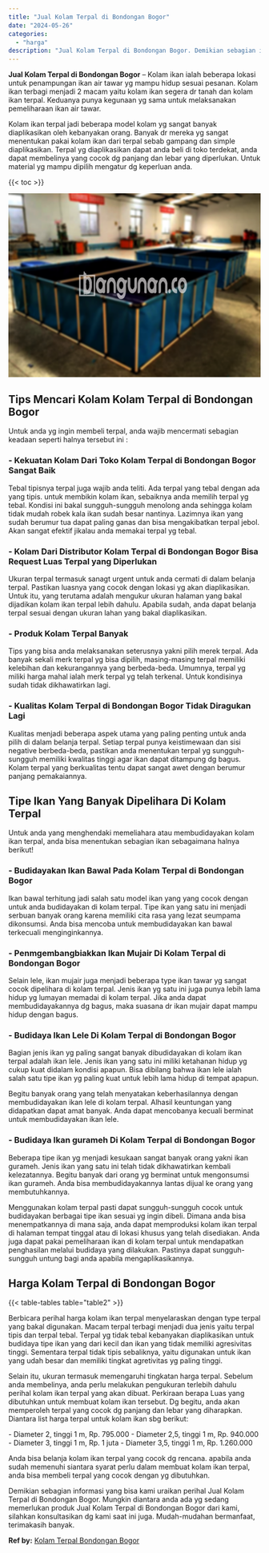 ```yaml
---
title: "Jual Kolam Terpal di Bondongan Bogor"
date: "2024-05-26"
categories: 
  - "harga"
description: "Jual Kolam Terpal di Bondongan Bogor. Demikian sebagian informasi yang bisa kami uraikan perihal Jual Kolam Terpal di Bondongan Bogor. Mungkin diantara anda..."
---
```


**Jual Kolam Terpal di Bondongan Bogor** – Kolam ikan ialah beberapa lokasi untuk penampungan ikan air tawar yg mampu hidup sesuai pesanan. Kolam ikan terbagi menjadi 2 macam yaitu kolam ikan segera dr tanah dan kolam ikan terpal. Keduanya punya kegunaan yg sama untuk melaksanakan pemeliharaan ikan air tawar.

Kolam ikan terpal jadi beberapa model kolam yg sangat banyak diaplikasikan oleh kebanyakan orang. Banyak dr mereka yg sangat menentukan pakai kolam ikan dari terpal sebab gampang dan simple diaplikasikan. Terpal yg diaplikasikan dapat anda beli di toko terdekat, anda dapat membelinya yang cocok dg panjang dan lebar yang diperlukan. Untuk material yg mampu dipilih mengatur dg keperluan anda.

{{< toc >}}

![Jual Kolam Terpal di Bondongan Bogor](/images/jual-kolam-terpal-20.png)

## Tips Mencari Kolam Kolam Terpal di Bondongan Bogor

Untuk anda yg ingin membeli terpal, anda wajib mencermati sebagian keadaan seperti halnya tersebut ini :

### \- Kekuatan Kolam Dari Toko Kolam Terpal di Bondongan Bogor Sangat Baik

Tebal tipisnya terpal juga wajib anda teliti. Ada terpal yang tebal dengan ada yang tipis. untuk membikin kolam ikan, sebaiknya anda memilih terpal yg tebal. Kondisi ini bakal sungguh-sungguh menolong anda sehingga kolam tidak mudah robek kala ikan sudah besar nantinya. Lazimnya ikan yang sudah berumur tua dapat paling ganas dan bisa mengakibatkan terpal jebol. Akan sangat efektif jikalau anda memakai terpal yg tebal.

### \- Kolam Dari Distributor Kolam Terpal di Bondongan Bogor Bisa Request Luas Terpal yang Diperlukan

Ukuran terpal termasuk sanagt urgent untuk anda cermati di dalam belanja terpal. Pastikan luasnya yang cocok dengan lokasi yg akan diaplikasikan. Untuk itu, yang terutama adalah mengukur ukuran halaman yang bakal dijadikan kolam ikan terpal lebih dahulu. Apabila sudah, anda dapat belanja terpal sesuai dengan ukuran lahan yang bakal diaplikasikan.

### \- Produk Kolam Terpal Banyak

Tips yang bisa anda melaksanakan seterusnya yakni pilih merek terpal. Ada banyak sekali merk terpal yg bisa dipilih, masing-masing terpal memiliki kelebihan dan kekurangannya yang berbeda-beda. Umumnya, terpal yg miliki harga mahal ialah merk terpal yg telah terkenal. Untuk kondisinya sudah tidak dikhawatirkan lagi.

### \- Kualitas Kolam Terpal di Bondongan Bogor Tidak Diragukan Lagi

Kualitas menjadi beberapa aspek utama yang paling penting untuk anda pilih di dalam belanja terpal. Setiap terpal punya keistimewaan dan sisi negative berbeda-beda, pastikan anda menentukan terpal yg sungguh-sungguh memiliki kwalitas tinggi agar ikan dapat ditampung dg bagus. Kolam terpal yang berkualitas tentu dapat sangat awet dengan berumur panjang pemakaiannya.

## Tipe Ikan Yang Banyak Dipelihara Di Kolam Terpal

Untuk anda yang menghendaki memeliahara atau membudidayakan kolam ikan terpal, anda bisa menentukan sebagian ikan sebagaimana halnya berikut!

### \- Budidayakan Ikan Bawal Pada Kolam Terpal di Bondongan Bogor

Ikan bawal terhitung jadi salah satu model ikan yang yang cocok dengan untuk anda budidayakan di kolam terpal. Tipe ikan yang satu ini menjadi serbuan banyak orang karena memiliki cita rasa yang lezat seumpama dikonsumsi. Anda bisa mencoba untuk membudidayakan kan bawal terkecuali menginginkannya.

### \- Penmgembangbiakkan Ikan Mujair Di Kolam Terpal di Bondongan Bogor

Selain lele, ikan mujair juga menjadi beberapa type ikan tawar yg sangat cocok dipelihara di kolam terpal. Jenis ikan yg satu ini juga punya lebih lama hidup yg lumayan memadai di kolam terpal. Jika anda dapat membudidayakannya dg bagus, maka suasana dr ikan mujair dapat mampu hidup dengan bagus.

### \- Budidaya Ikan Lele Di Kolam Terpal di Bondongan Bogor

Bagian jenis ikan yg paling sangat banyak dibudidayakan di kolam ikan terpal adalah ikan lele. Jenis ikan yang satu ini miliki ketahanan hidup yg cukup kuat didalam kondisi apapun. Bisa dibilang bahwa ikan lele ialah salah satu tipe ikan yg paling kuat untuk lebih lama hidup di tempat apapun.

Begitu banyak orang yang telah menyatakan keberhasilannya dengan membudidayakan ikan lele di kolam terpal. Alhasil keuntungan yang didapatkan dapat amat banyak. Anda dapat mencobanya kecuali berminat untuk membudidayakan ikan lele.

### \- Budidaya Ikan gurameh Di Kolam Terpal di Bondongan Bogor

Beberapa tipe ikan yg menjadi kesukaan sangat banyak orang yakni ikan gurameh. Jenis ikan yang satu ini telah tidak dikhawatirkan kembali kelezatannya. Begitu banyak dari orang yg berminat untuk mengonsumsi ikan gurameh. Anda bisa membudidayakannya lantas dijual ke orang yang membutuhkannya.

Menggunakan kolam terpal pasti dapat sungguh-sungguh cocok untuk budidayakan berbagai tipe ikan sesuai yg ingin dibeli. Dimana anda bisa menempatkannya di mana saja, anda dapat memproduksi kolam ikan terpal di halaman tempat tinggal atau di lokasi khusus yang telah disediakan. Anda juga dapat pakai pemeliharaan ikan di kolam terpal untuk mendapatkan penghasilan melalui budidaya yang dilakukan. Pastinya dapat sungguh-sungguh untung bagi anda apabila mengaplikasikannya.

## Harga Kolam Terpal di Bondongan Bogor

{{< table-tables table="table2" >}}

Berbicara perihal harga kolam ikan terpal menyelaraskan dengan type terpal yang bakal digunakan. Macam terpal terbagi menjadi dua jenis yaitu terpal tipis dan terpal tebal. Terpal yg tidak tebal kebanyakan diaplikasikan untuk budidaya tipe ikan yang dari kecil dan ikan yang tidak memiliki agresivitas tinggi. Sementara terpal tidak tipis sebaliknya, yaitu digunakan untuk ikan yang udah besar dan memiliki tingkat agretivitas yg paling tinggi.

Selain itu, ukuran termasuk memengaruhi tingkatan harga terpal. Sebelum anda membelinya, anda perlu melakukan pengukuran terlebih dahulu perihal kolam ikan terpal yang akan dibuat. Perkiraan berapa Luas yang dibutuhkan untuk membuat kolam ikan tersebut. Dg begitu, anda akan memperoleh terpal yang cocok dg panjang dan lebar yang diharapkan. Diantara list harga terpal untuk kolam ikan sbg berikut:

\- Diameter 2, tinggi 1 m, Rp. 795.000 - Diameter 2,5, tinggi 1 m, Rp. 940.000 - Diameter 3, tinggi 1 m, Rp. 1 juta - Diameter 3,5, tinggi 1 m, Rp. 1.260.000

Anda bisa belanja kolam ikan terpal yang cocok dg rencana. apabila anda sudah memenuhi siantara syarat perlu dalam membuat kolam ikan terpal, anda bisa membeli terpal yang cocok dengan yg dibutuhkan.

Demikian sebagian informasi yang bisa kami uraikan perihal Jual Kolam Terpal di Bondongan Bogor. Mungkin diantara anda ada yg sedang memerlukan produk Jual Kolam Terpal di Bondongan Bogor dari kami, silahkan konsultasikan dg kami saat ini juga. Mudah-mudahan bermanfaat, terimakasih banyak.

**Ref by:** [Kolam Terpal Bondongan Bogor](https://id.wikipedia.org/wiki/Kolam)
